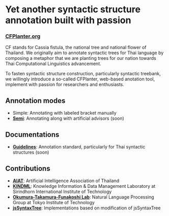 # Yet another syntactic structure annotation built with passion
### **[CFPlanter.org](https://cfplanter.org)**

CF stands for Cassia fistula, the national tree and national flower of Thailand. We originally aim to annotate syntactic trees for Thai language by composing a metaphor that we are planting trees for our nation towards Thai Computational Linguistics advancement.

To fasten syntactic structure construction, particularly syntactic treebank, we willingly introduce a so-called CFPlanter, web-based anotation tool, implement with passion for researchers and enthusiasts. 

## Annotation modes
*   Simple: Annotating with labeled bracket manually
*   **[Semi](https://ieeexplore.ieee.org/document/8442061)**: Annotating along with artificial advisors (soon)

## Documentations
*   **[Guidelines](https://digital.library.tu.ac.th/tu_dc/frontend/Info/item/dc:138839)**: Annotation standard, particularly for Thai syntactic structures (soon)

## Contributions
*   **[AIAT](https://aiat.or.th)**: Artificial Intelligence Association of Thailand
*   **[KINDML](https://saki.siit.tu.ac.th/kindml)**: Knowledge Information & Data Management Laboratory at Sirindhorn International Institute of Technology
*   **[Okumura-Takamura-Funakoshi Lab](http://lr-www.pi.titech.ac.jp)**: Natural Language Processing Group at Tokyo Institute of Technology
*   **[jsSyntaxTree](https://github.com/int2str/jssyntaxtree)**: Implementations based on modification of jsSyntaxTree